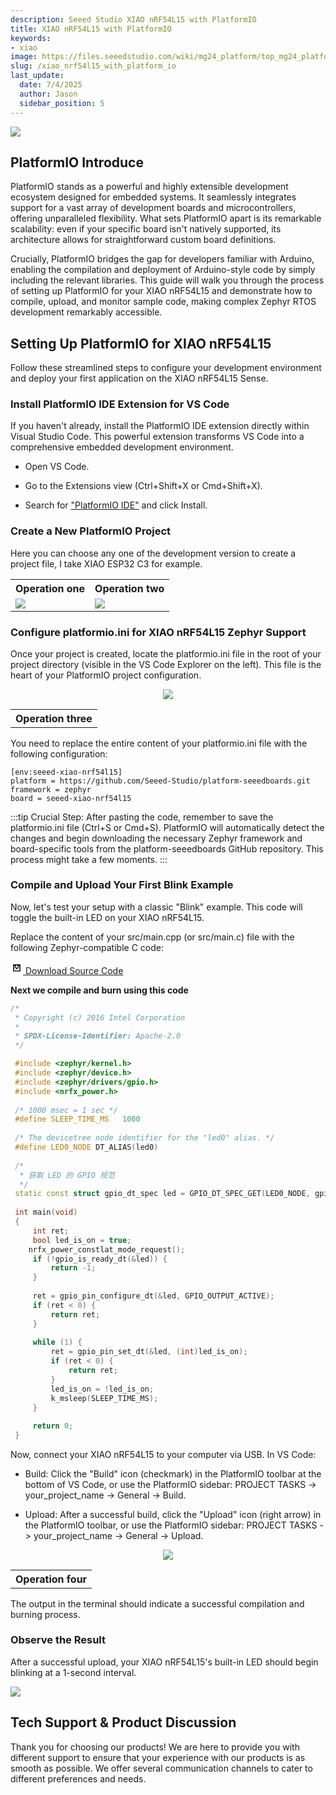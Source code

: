 ```yaml
---
description: Seeed Studio XIAO nRF54L15 with PlatformIO
title: XIAO nRF54L15 with PlatformIO
keywords:
- xiao
image: https://files.seeedstudio.com/wiki/mg24_platform/top_mg24_platform02.webp
slug: /xiao_nrf54l15_with_platform_io
last_update:
  date: 7/4/2025
  author: Jason
  sidebar_position: 5
---
```



<div style={{textAlign:'center'}}><img src="https://files.seeedstudio.com/wiki/XIAO_nRF54L15/Getting_Start/
platformIO_nrf54l15.png" style={{width:600, height:'auto'}}/></div>

## PlatformIO Introduce

PlatformIO stands as a powerful and highly extensible development ecosystem designed for embedded systems. It seamlessly integrates support for a vast array of development boards and microcontrollers, offering unparalleled flexibility. What sets PlatformIO apart is its remarkable scalability: even if your specific board isn't natively supported, its architecture allows for straightforward custom board definitions.

Crucially, PlatformIO bridges the gap for developers familiar with Arduino, enabling the compilation and deployment of Arduino-style code by simply including the relevant libraries. This guide will walk you through the process of setting up PlatformIO for your XIAO nRF54L15 and demonstrate how to compile, upload, and monitor sample code, making complex Zephyr RTOS development remarkably accessible.

## Setting Up PlatformIO for XIAO nRF54L15

Follow these streamlined steps to configure your development environment and deploy your first application on the XIAO nRF54L15 Sense.


### Install PlatformIO IDE Extension for VS Code

If you haven't already, install the PlatformIO IDE extension directly within Visual Studio Code. This powerful extension transforms VS Code into a comprehensive embedded development environment.

- Open VS Code.

- Go to the Extensions view (Ctrl+Shift+X or Cmd+Shift+X).

- Search for ["PlatformIO IDE"](https://platformio.org/platformio-ide) and click Install.


### Create a New PlatformIO Project

Here you can choose any one of the development version to create a project file, I take XIAO ESP32 C3 for example.

<table align="center">
  <tr>
      <th>Operation one</th>
        <th>Operation two</th>
  </tr>
  <tr>
      <td><div style={{textAlign:'center'}}><img src="https://files.seeedstudio.com/wiki/mg24_platform/mg24patform2.jpg" style={{width:400, height:'auto'}}/></div></td>
        <td><div style={{textAlign:'center'}}><img src="https://files.seeedstudio.com/wiki/XIAO_PlatformIO/mg24_platformIO.jpg" style={{width:500, height:'auto'}}/></div></td>
  </tr>
</table>


### Configure platformio.ini for XIAO nRF54L15 Zephyr Support

Once your project is created, locate the platformio.ini file in the root of your project directory (visible in the VS Code Explorer on the left). This file is the heart of your PlatformIO project configuration.

<table align="center">
  <tr>
      <th>Operation three</th>
  </tr>
  <tr>
<div align="center"><img width={800} src="https://files.seeedstudio.com/wiki/XIAO_nRF54L15/Getting_Start/platform54.jpg"/></div>
  </tr>
</table>


You need to replace the entire content of your platformio.ini file with the following configuration:

```
[env:seeed-xiao-nrf54l15]
platform = https://github.com/Seeed-Studio/platform-seeedboards.git
framework = zephyr
board = seeed-xiao-nrf54l15
```

:::tip
Crucial Step: After pasting the code, remember to save the platformio.ini file (Ctrl+S or Cmd+S). PlatformIO will automatically detect the changes and begin downloading the necessary Zephyr framework and board-specific tools from the platform-seeedboards GitHub repository. This process might take a few moments.
:::


### Compile and Upload Your First Blink Example

Now, let's test your setup with a classic "Blink" example. This code will toggle the built-in LED on your XIAO nRF54L15.

Replace the content of your src/main.cpp (or src/main.c) file with the following Zephyr-compatible C code:

<div className="download_platformio_container" style={{ textAlign: 'center' }}>
    <a
        className="download_platformio_item"
        href="https://github.com/Seeed-Studio/platform-seeedboards/tree/main/examples/zephyr-blink"
        style={{
            backgroundColor: '#FFA500', // 橘色
            color: '#FFFFFF',
            padding: '10px 20px',
            textDecoration: 'none',
            borderRadius: '5px',
            fontWeight: 'bold',
            fontSize: '16px',
            display: 'inline-flex',
            alignItems: 'center',
            justifyContent: 'center'
        }}
    >
        <svg
            xmlns="http://www.w3.org/2000/svg"
            viewBox="0 0 24 24"
            width="20"
            height="20"
            fill="currentColor"
            style={{ verticalAlign: 'middle', marginRight: '8px' }} // 注意这里也是JS对象
        >
            <path d="M0 0h24v24H0z" fill="none"/>
            <path d="M12 15l-4.243-4.243 1.415-1.414L12 12.172l2.828-2.829 1.415 1.414L12 15z"/>
            <path d="M19 19H5v-4h2v2h10v-2h2v4zm0-14v10h-2V7h-4v2h-2V7H7v10H5V5h14zm-2 2H7v2h10V7z"/>
        </svg>
        <span>Download Source Code</span>
    </a>
</div>

**Next we compile and burn using this code**

```cpp
/*
 * Copyright (c) 2016 Intel Corporation
 *
 * SPDX-License-Identifier: Apache-2.0
 */

 #include <zephyr/kernel.h>
 #include <zephyr/device.h>
 #include <zephyr/drivers/gpio.h>
 #include <nrfx_power.h>
 
 /* 1000 msec = 1 sec */
 #define SLEEP_TIME_MS   1000
 
 /* The devicetree node identifier for the "led0" alias. */
 #define LED0_NODE DT_ALIAS(led0)
 
 /*
  * 获取 LED 的 GPIO 规范
  */
 static const struct gpio_dt_spec led = GPIO_DT_SPEC_GET(LED0_NODE, gpios);
 
 int main(void)
 {
	 int ret;
	 bool led_is_on = true;
	nrfx_power_constlat_mode_request();
	 if (!gpio_is_ready_dt(&led)) {
		 return -1;
	 }
 
	 ret = gpio_pin_configure_dt(&led, GPIO_OUTPUT_ACTIVE);
	 if (ret < 0) {
		 return ret;
	 }
 
	 while (1) {
		 ret = gpio_pin_set_dt(&led, (int)led_is_on);
		 if (ret < 0) {
			 return ret;
		 }
		 led_is_on = !led_is_on;
		 k_msleep(SLEEP_TIME_MS);
	 }
 
	 return 0;
 }

```

Now, connect your XIAO nRF54L15 to your computer via USB. In VS Code:

- Build: Click the "Build" icon (checkmark) in the PlatformIO toolbar at the bottom of VS Code, or use the PlatformIO sidebar: PROJECT TASKS -> your_project_name -> General -> Build.

- Upload: After a successful build, click the "Upload" icon (right arrow) in the PlatformIO toolbar, or use the PlatformIO sidebar: PROJECT TASKS -> your_project_name -> General -> Upload.


<table align="center">
  <tr>
      <th>Operation four</th>
  </tr>
  <tr>
<div align="center"><img width={800} src="https://files.seeedstudio.com/wiki/XIAO_nRF54L15/Getting_Start/blink.jpg" /></div>
  </tr>
</table>

The output in the terminal should indicate a successful compilation and burning process.


### Observe the Result

After a successful upload, your XIAO nRF54L15's built-in LED should begin blinking at a 1-second interval.

<div style={{textAlign:'center'}}><img src="https://files.seeedstudio.com/wiki/XIAO_nRF54L15/Getting_Start/light.gif" style={{width:400, height:'auto'}}/></div>



## Tech Support & Product Discussion

Thank you for choosing our products! We are here to provide you with different support to ensure that your experience with our products is as smooth as possible. We offer several communication channels to cater to different preferences and needs.

<div class="button_tech_support_container">
<a href="https://forum.seeedstudio.com/" class="button_forum"></a> 
<a href="https://www.seeedstudio.com/contacts" class="button_email"></a>
</div>

<div class="button_tech_support_container">
<a href="https://discord.gg/eWkprNDMU7" class="button_discord"></a> 
<a href="https://github.com/Seeed-Studio/wiki-documents/discussions/69" class="button_discussion"></a>
</div>